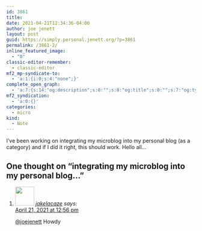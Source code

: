 ```yaml
---
id: 3861
title: 
date: 2021-04-21T12:34:36-04:00
author: joe jenett
layout: post
guid: https://simply.personal.jenett.org/?p=3861
permalink: /3861-2/
inline_featured_image:
  - "0"
classic-editor-remember:
  - classic-editor
mf2_mp-syndicate-to:
  - 'a:1:{i:0;s:4:"none";}'
complete_open_graph:
  - 'a:7:{s:14:"og:description";s:0:"";s:8:"og:title";s:0:"";s:7:"og:type";s:0:"";s:12:"twitter:card";s:7:"summary";s:15:"twitter:creator";s:0:"";s:19:"twitter:description";s:0:"";s:8:"og:image";s:0:"";}'
mf2_syndication:
  - 'a:0:{}'
categories:
  - micro
kind:
  - Note
---
```

I’ve been working on integrating my microblog into my personal blog (as a category) and if I did it right, this should work. Hello all...

<h2 id="comments-title">One thought on “integrating my microblog into my personal blog...”		</h2>


<ol class="commentlist">
<li class="comment even thread-even depth-1 u-comment h-cite h-entry p-comment" id="li-comment-510">
<article id="comment-510" class="comment " itemprop="comment" itemscope="" itemtype="http://schema.org/Comment">
<footer>
<address class="comment-author p-author author vcard hcard h-card" itemprop="creator" itemscope="" itemtype="http://schema.org/Person">
<img alt="" src="https://micro.blog/jakelacaze/avatar.jpg" srcset="https://micro.blog/jakelacaze/avatar.jpg 2x" class="avatar avatar-50 photo avatar-default local-avatar u-photo" itemprop="image" loading="lazy" width="50" height="50">				<cite class="fn p-name" itemprop="name"><a href="https://micro.blog/jakelacaze" rel="external nofollow ugc" class="u-url url">jakelacaze</a></cite> <span class="says">says:</span>					</address>
<!-- .comment-author .vcard -->

<div class="comment-meta commentmetadata">
<a href="https://micro.blog/jakelacaze/11352178"><time class="updated published dt-updated dt-published" datetime="2021-04-21T12:56:05-04:00" itemprop="datePublished dateModified dateCreated">
April 21, 2021 at 12:56 pm						</time></a>
</div>
<!-- .comment-meta .commentmetadata -->
</footer>

<div class="comment-content e-content p-summary p-name" itemprop="text name description">
<p><a href="https://micro.blog/joejenett" rel="nofollow ugc">@joejenett</a> Howdy</p></div></article></li></ol>